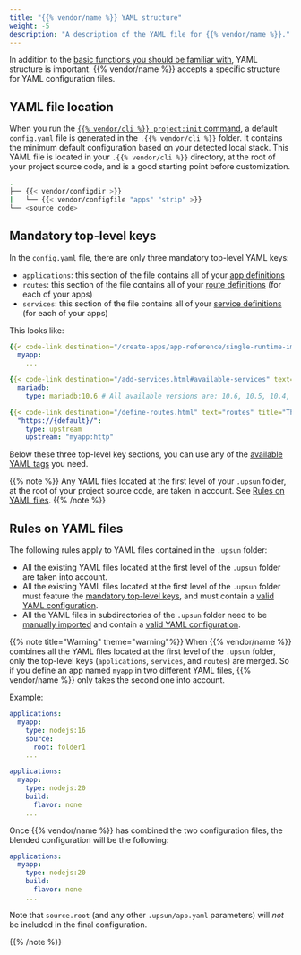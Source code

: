 ```yaml
---
title: "{{% vendor/name %}} YAML structure"
weight: -5
description: "A description of the YAML file for {{% vendor/name %}}."
---
```


In addition to the [basic functions you should be familiar with](/learn/overview/yaml/what-is-yaml.md), YAML structure is important.
{{% vendor/name %}} accepts a specific structure for YAML configuration files.

## YAML file location

When you run the [`{{% vendor/cli %}} project:init` command](/get-started/here/configure/_index.md), a default ``config.yaml`` file is generated in the `.{{% vendor/cli %}}` folder. It contains the minimum default configuration based on your detected local stack.
This YAML file is located in your ``.{{% vendor/cli %}}`` directory, at the root of your project source code, and is a good starting point before customization.

```bash
.
├── {{< vendor/configdir >}}
|   └── {{< vendor/configfile "apps" "strip" >}}
└── <source code>
```
## Mandatory top-level keys
In the ``config.yaml`` file, there are only three mandatory top-level YAML keys:
- ``applications``: this section of the file contains all of your [app definitions](/create-apps/app-reference/single-runtime-image.md)
- ``routes``: this section of the file contains all of your [route definitions](/define-routes/_index.md) (for each of your apps)
- ``services``: this section of the file contains all of your [service definitions](/add-services/_index.md) (for each of your apps)

This looks like:
```yaml {location="apps"}
{{< code-link destination="/create-apps/app-reference/single-runtime-image.html" text="applications" title="Complete list of all available properties" >}}:
  myapp:
    ...

{{< code-link destination="/add-services.html#available-services" text="services" title="Click to see the complete list of all available services" >}}:
  mariadb:
    type: mariadb:10.6 # All available versions are: 10.6, 10.5, 10.4, 10.3

{{< code-link destination="/define-routes.html" text="routes" title="The routes of the project. Each route describes how an incoming URL is going to be processed by {{% vendor/name %}} (Staging). Click for more information." >}}:
  "https://{default}/":
    type: upstream
    upstream: "myapp:http"
```

Below these three top-level key sections, you can use any of the [available YAML tags](/learn/overview/yaml/platform-yaml-tags.md) you need.

{{% note %}}
Any YAML files located at the first level of your ``.upsun`` folder, at the root of your project source code, are taken in account. See [Rules on YAML files](#rules-on-yaml-files).
{{% /note %}}

## Rules on YAML files
The following rules apply to YAML files contained in the ``.upsun`` folder:

- All the existing YAML files located at the first level of the ``.upsun`` folder are taken into account.
- All the existing YAML files located at the first level of the ``.upsun`` folder must feature the [mandatory top-level keys](#mandatory-top-level-keys), and must contain a [valid YAML configuration](/create-apps/app-reference/single-runtime-image.md).
- All the YAML files in subdirectories of the ``.upsun`` folder need to be [manually imported](/learn/overview/yaml/platform-yaml-tags.md#include) and contain a [valid YAML configuration](/create-apps/app-reference/single-runtime-image.md).

{{% note title="Warning" theme="warning"%}}
When {{% vendor/name %}} combines all the YAML files located at the first level of the ``.upsun`` folder, only the top-level keys (`applications`, `services`, and `routes`) are merged. So if you define an app named ``myapp`` in two different YAML files, {{% vendor/name %}} only takes the second one into account.

Example:
```yaml {location=".upsun/app.yaml"}
applications:
  myapp:
    type: nodejs:16
    source:
      root: folder1
    ...
```

```yaml {location=".upsun/app-bis.yaml"}
applications:
  myapp:
    type: nodejs:20
    build:
      flavor: none
    ...
```

Once {{% vendor/name %}} has combined the two configuration files,
the blended configuration will be the following:
```yaml {location="YAML config result"}
applications:
  myapp:
    type: nodejs:20
    build:
      flavor: none
    ...
```

Note that ``source.root`` (and any other `.upsun/app.yaml` parameters) will *not* be included in the final configuration.

{{% /note %}}
